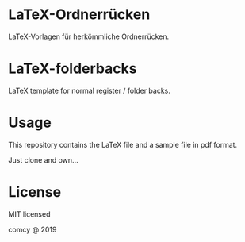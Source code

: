 # LaTeX-Ordnerrücken
LaTeX-Vorlagen für herkömmliche Ordnerrücken.

# LaTeX-folderbacks
LaTeX template for normal register / folder backs.

# Usage
This repository contains the LaTeX file and a sample file in pdf format.

Just clone and own...
 
 # License
 
 MIT licensed
 
 comcy @ 2019
